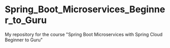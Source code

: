 # Spring_Boot_Microservices_Beginner_to_Guru
My repository for the course "Spring Boot Microservices with Spring Cloud Beginner to Guru"
